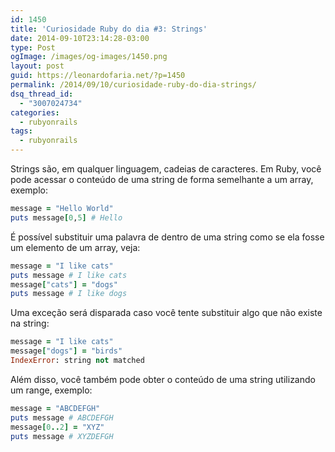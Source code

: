 ```yaml
---
id: 1450
title: 'Curiosidade Ruby do dia #3: Strings'
date: 2014-09-10T23:14:28-03:00
type: Post
ogImage: /images/og-images/1450.png
layout: post
guid: https://leonardofaria.net/?p=1450
permalink: /2014/09/10/curiosidade-ruby-do-dia-strings/
dsq_thread_id:
  - "3007024734"
categories:
  - rubyonrails
tags:
  - rubyonrails
---
```

Strings são, em qualquer linguagem, cadeias de caracteres. Em Ruby, você pode acessar o conteúdo de uma string de forma semelhante a um array, exemplo:

```ruby
message = "Hello World"
puts message[0,5] # Hello
```

É possível substituir uma palavra de dentro de uma string como se ela fosse um elemento de um array, veja:

```ruby
message = "I like cats"
puts message # I like cats
message["cats"] = "dogs"
puts message # I like dogs
```

Uma exceção será disparada caso você tente substituir algo que não existe na string:

```ruby
message = "I like cats"
message["dogs"] = "birds"
IndexError: string not matched
```

Além disso, você também pode obter o conteúdo de uma string utilizando um range, exemplo:

```ruby
message = "ABCDEFGH"
puts message # ABCDEFGH
message[0..2] = "XYZ"
puts message # XYZDEFGH
```

